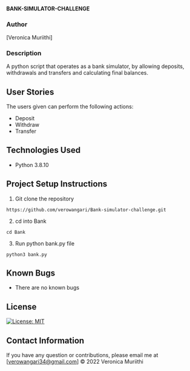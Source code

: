 #### BANK-SIMULATOR-CHALLENGE
### Author

[Veronica Muriithi]

### Description
A python script that operates as a bank simulator, by allowing deposits, withdrawals and transfers and calculating final balances.

## User Stories
The users given can perform the following actions:

- Deposit
- Withdraw
- Transfer

## Technologies Used
- Python 3.8.10


## Project Setup Instructions
1) Git clone the repository 
```
https://github.com/verowangari/Bank-simulator-challenge.git
```
2. cd into Bank
```
cd Bank
```
3. Run python bank.py file
```
python3 bank.py
```


## Known Bugs
- There are no known bugs

## License
[![License: MIT](https://img.shields.io/badge/License-MIT-yellow.svg)](https://opensource.org/licenses/MIT)

## Contact Information 

If you have any question or contributions, please email me at [verowangari34@gmail.com]
© 2022 Veronica Muriithi
